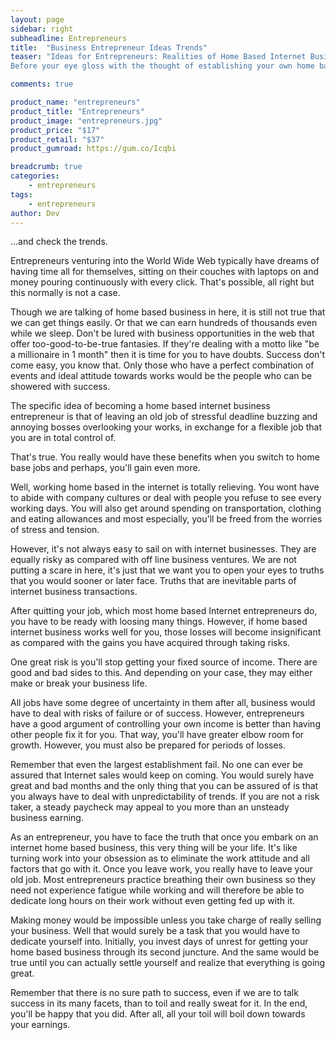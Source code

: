 ```yaml
---
layout: page
sidebar: right
subheadline: Entrepreneurs
title:  "Business Entrepreneur Ideas Trends"
teaser: "Ideas for Entrepreneurs: Realities of Home Based Internet Business Trends 
Before your eye gloss with the thought of establishing your own home based business via Internet, let us first have a reality check..."

comments: true

product_name: "entrepreneurs"
product_title: "Entrepreneurs"
product_image: "entrepreneurs.jpg"
product_price: "$17"
product_retail: "$37"
product_gumroad: https://gum.co/Icqbi

breadcrumb: true
categories:
    - entrepreneurs
tags:
    - entrepreneurs
author: Dev
---
```

...and check the trends.

Entrepreneurs venturing into the World Wide Web typically have dreams of having time all for themselves, sitting on their couches with laptops on and money pouring continuously with every click. That's possible, all right but this normally is not a case.

Though we are talking of home based business in here, it is still not true that we can get things easily. Or that we can earn hundreds of thousands even while we sleep. Don't be lured with business opportunities in the web that offer too-good-to-be-true fantasies. If they're dealing with a motto like "be a millionaire in 1 month" then it is time for you to have doubts. Success don't come easy, you know that. Only those who have a perfect combination of events and ideal attitude towards works would be the people who can be showered with success.

The specific idea of becoming a home based internet business entrepreneur is that of leaving an old job of stressful deadline buzzing and annoying bosses overlooking your works, in exchange for a flexible job that you are in total control of.

That's true. You really would have these benefits when you switch to home base jobs and perhaps, you'll gain even more.

Well, working home based in the internet is totally relieving. You wont have to abide with company cultures or deal with people you refuse to see every working days. You will also get around spending on transportation, clothing and eating allowances and most especially, you'll be freed from the worries of stress and tension. 

However, it's not always easy to sail on with internet businesses. They are equally risky as compared with off line business ventures. We are not putting a scare in here, it's just that we want you to open your eyes to truths that you would sooner or later face. Truths that are inevitable parts of internet business transactions. 

After quitting your job, which most home based Internet entrepreneurs do, you have to be ready with loosing many things. However, if home based internet business works well for you, those losses will become insignificant as compared with the gains you have acquired through taking risks.

One great risk is you'll stop getting your fixed source of income. There are good and bad sides to this. And depending on your case, they may either make or break your business life.

All jobs have some degree of uncertainty in them after all, business would have to deal with risks of failure or of success. However, entrepreneurs have a good argument of controlling your own income is better than having other people fix it for you. That way, you'll have greater elbow room for growth. However, you must also be prepared for periods of losses. 

Remember that even the largest establishment fail. No one can ever be assured that Internet sales would keep on coming. You would surely have great and bad months and the only thing that you can be assured of is that you always have to deal with unpredictability of trends. If you are not a risk taker, a steady paycheck may appeal to you more than an unsteady business earning. 

As an entrepreneur, you have to face the truth that once you embark on an internet home based business, this very thing will be your life. It's like turning work into your obsession as to eliminate the work attitude and all factors that go with it. Once you leave work, you really have to leave your old job. Most entrepreneurs practice breathing their own business so they need not experience fatigue while working and will therefore be able to dedicate long hours on their work without even getting fed up with it.  

Making money would be impossible unless you take charge of really selling your business. Well that would surely be a task that you would have to dedicate yourself into. Initially, you invest days of unrest for getting your home based business through its second juncture. And the same would be true until you can actually settle yourself and realize that everything is going great.

Remember that there is no sure path to success, even if we are to talk success in its many facets, than to toil and really sweat for it. In the end, you'll be happy that you did. After all, all your toil will boil down towards your earnings.